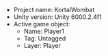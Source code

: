 <!-- UNITY CODE ASSIST INSTRUCTIONS START -->
- Project name: KortalWombat
- Unity version: Unity 6000.2.4f1
- Active game object:
  - Name: Player1
  - Tag: Untagged
  - Layer: Player
<!-- UNITY CODE ASSIST INSTRUCTIONS END -->